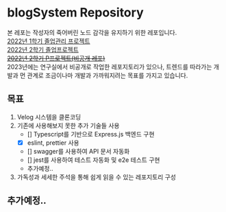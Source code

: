 # blogSystem Repository
본 레포는 작성자의 죽어버린 노드 감각을 유지하기 위한 레포입니다. <br>
[2022년 1학기 졸업관리 프로젝트](https://github.com/Mangcho/GradManagement) <br>
[2022년 2학기 졸업프로젝트](https://github.com/Mangcho/GraduationProject) <br>
[~~2022년 2학기 P프로젝트(비공개 레포)~~](https://github.com/Mangcho/blockchianBlackbox) <br>
2023년에는 연구실에서 비공개로 작업한 레포지토리가 있으나, 트렌드를 따라가는 개발과 먼 관계로 조금이나마 개발과 가까워지려는 목표를 가지고 있습니다.

## 목표
1. Velog 시스템을 클론코딩
2. 기존에 사용해보지 못한 추가 기술들 사용
   - [] Typescript를 기반으로 Express.js 백엔드 구현
   - [x] eslint, prettier 사용 
   - [] swagger를 사용하여 API 문서 자동화
   - [] jest를 사용하여 테스트 자동화 및 e2e 테스트 구현
   - 추가예정..
3. 가독성과 세세한 주석을 통해 쉽게 읽을 수 있는 레포지토리 구성

## 추가예정.. 